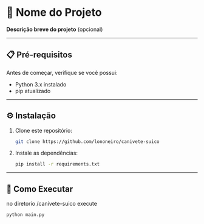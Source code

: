 # 🚀 Nome do Projeto

**Descrição breve do projeto** (opcional)

---

## 📋 Pré-requisitos

Antes de começar, verifique se você possui:

- Python 3.x instalado
- pip atualizado

---

## ⚙️ Instalação

1. Clone este repositório:
   ```bash
   git clone https://github.com/lononeiro/canivete-suico
   ```


2. Instale as dependências:
   ```bash
   pip install -r requirements.txt
   ```

---

## 🏃 Como Executar
no diretorio /canivete-suico execute
```bash
python main.py
```
